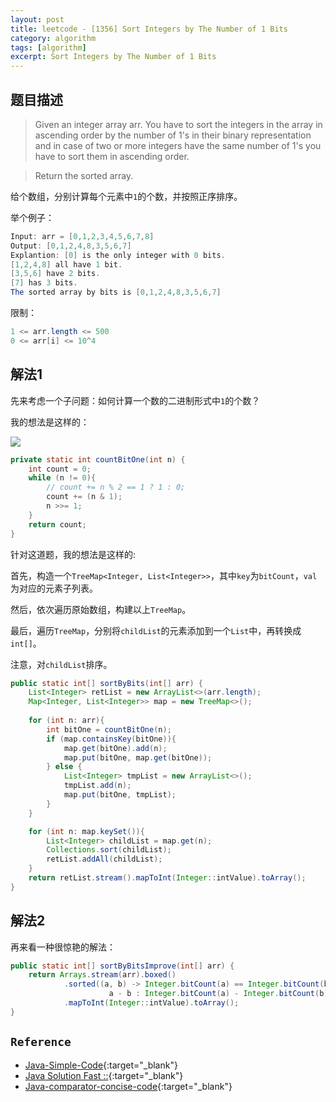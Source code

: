 ```yaml
---
layout: post
title: leetcode - [1356] Sort Integers by The Number of 1 Bits
category: algorithm
tags: [algorithm]
excerpt: Sort Integers by The Number of 1 Bits
---
```


## 题目描述  

> Given an integer array arr. You have to sort the integers in the array in ascending order by the number of 1's in their binary representation and in case of two or more integers have the same number of 1's you have to sort them in ascending order.  

> Return the sorted array.  

给个数组，分别计算每个元素中`1`的个数，并按照正序排序。  


举个例子：  


``` java
Input: arr = [0,1,2,3,4,5,6,7,8]
Output: [0,1,2,4,8,3,5,6,7]
Explantion: [0] is the only integer with 0 bits.
[1,2,4,8] all have 1 bit.
[3,5,6] have 2 bits.
[7] has 3 bits.
The sorted array by bits is [0,1,2,4,8,3,5,6,7]
```

限制：  

``` java
1 <= arr.length <= 500
0 <= arr[i] <= 10^4
```

## 解法1  

先来考虑一个子问题：如何计算一个数的二进制形式中`1`的个数？  

我的想法是这样的：  

![](https://yyc-images.oss-cn-beijing.aliyuncs.com/bit_count.png)  


``` java
private static int countBitOne(int n) {
    int count = 0;
    while (n != 0){
        // count += n % 2 == 1 ? 1 : 0;
        count += (n & 1);
        n >>= 1;
    }
    return count;
}
```

针对这道题，我的想法是这样的:  

首先，构造一个`TreeMap<Integer, List<Integer>>`，其中`key`为`bitCount`，`val`为对应的元素子列表。  

然后，依次遍历原始数组，构建以上`TreeMap`。  

最后，遍历`TreeMap`，分别将`childList`的元素添加到一个`List`中，再转换成`int[]`。  

注意，对`childList`排序。  


``` java
public static int[] sortByBits(int[] arr) {
    List<Integer> retList = new ArrayList<>(arr.length);
    Map<Integer, List<Integer>> map = new TreeMap<>();
    
    for (int n: arr){
        int bitOne = countBitOne(n);
        if (map.containsKey(bitOne)){
            map.get(bitOne).add(n);
            map.put(bitOne, map.get(bitOne));
        } else {
            List<Integer> tmpList = new ArrayList<>();
            tmpList.add(n);
            map.put(bitOne, tmpList);
        }
    }

    for (int n: map.keySet()){
        List<Integer> childList = map.get(n);
        Collections.sort(childList);
        retList.addAll(childList);
    }
    return retList.stream().mapToInt(Integer::intValue).toArray();
}
```

## 解法2  

再来看一种很惊艳的解法：  

``` java
public static int[] sortByBitsImprove(int[] arr) {
    return Arrays.stream(arr).boxed()
            .sorted((a, b) -> Integer.bitCount(a) == Integer.bitCount(b) ?
                      a - b : Integer.bitCount(a) - Integer.bitCount(b))
            .mapToInt(Integer::intValue).toArray();
}
```


## `Reference`  
- [Java-Simple-Code](https://leetcode.com/problems/sort-integers-by-the-number-of-1-bits/discuss/527594/Java-Simple-Code){:target="_blank"}  
- [Java Solution Fast ::](https://leetcode.com/problems/sort-integers-by-the-number-of-1-bits/discuss/520272/Java-Solution-Fast-%3A%3A){:target="_blank"}  
- [Java-comparator-concise-code](https://leetcode.com/problems/sort-integers-by-the-number-of-1-bits/discuss/517002/Java-comparator-concise-code){:target="_blank"}  